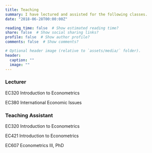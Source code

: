 ```yaml
---
title: Teaching
summary: I have lectured and assisted for the following classes.
date: "2018-06-28T00:00:00Z"

reading_time: false  # Show estimated reading time?
share: false  # Show social sharing links?
profile: false  # Show author profile?
comments: false  # Show comments?

# Optional header image (relative to `assets/media/` folder).
header:
  caption: ""
  image: ""
---
```


### Lecturer<br>

EC320 Introduction to Econometrics<br>

EC380 International Economic Issues<br>

### Teaching Assistant<br>

EC320 Introduction to Econometrics<br>

EC421 Introduction to Econometrics<br>

EC607 Econometrics III, PhD<br>

